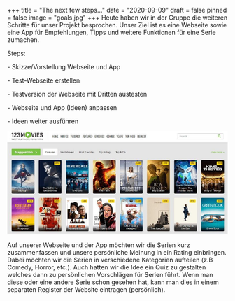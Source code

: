 +++
title = "The next few steps..."
date = "2020-09-09"
draft = false
pinned = false
image = "goals.jpg"
+++
Heute haben wir in der Gruppe die weiteren Schritte für unser Projekt besprochen. Unser Ziel ist es eine Webseite sowie eine App für Empfehlungen, Tipps und weitere Funktionen für eine Serie zumachen.

Steps:

\- Skizze/Vorstellung Webseite und App

\- Test-Webseite erstellen

\- Testversion der Webseite mit Dritten austesten

\- Webseite und App (Ideen) anpassen

\- Ideen weiter ausführen

![](best-sites-like-123movies-to-watch-online-movies-and-tv-shows1-783x365.jpg)

Auf unserer Webseite und der App möchten wir die Serien kurz zusammenfassen und unsere persönliche Meinung in ein Rating einbringen. Dabei möchten wir die Serien in verschiedene Kategorien aufteilen (z.B Comedy, Horror, etc.). Auch hatten wir die Idee ein Quiz zu gestalten welches dann zu persönlichen Vorschlägen für Serien führt. Wenn man diese oder eine andere Serie schon gesehen hat, kann man dies in einem separaten Register der Website eintragen (persönlich).